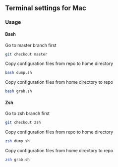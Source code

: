 ## Terminal settings for Mac

### Usage

#### Bash

Go to master branch first
```bash
git checkout master
```

Copy configuration files from repo to home directory
```bash
bash dump.sh
```

Copy configuration files from home directory to repo
```bash
bash grab.sh
```

#### Zsh

Go to zsh branch first
```zsh
git checkout zsh
```

Copy configuration files from repo to home directory
```zsh
zsh dump.sh
```

Copy configuration files from home directory to repo
```zsh
zsh grab.sh
```
